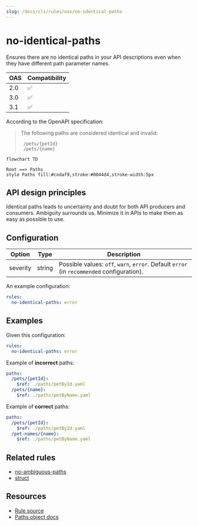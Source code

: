 ```yaml
---
slug: /docs/cli/rules/oas/no-identical-paths
---
```


# no-identical-paths

Ensures there are no identical paths in your API descriptions even when they have different path parameter names.

| OAS | Compatibility |
| --- | ------------- |
| 2.0 | ✅            |
| 3.0 | ✅            |
| 3.1 | ✅            |

According to the OpenAPI specification:

> The following paths are considered identical and invalid:
>
>      /pets/{petId}
>      /pets/{name}

```mermaid
flowchart TD

Root ==> Paths
style Paths fill:#codaf9,stroke:#0044d4,stroke-width:5px
```

## API design principles

Identical paths leads to uncertainty and doubt for both API producers and consumers.
Ambiguity surrounds us.
Minimize it in APIs to make them as easy as possible to use.

## Configuration

| Option   | Type   | Description                                                                                |
| -------- | ------ | ------------------------------------------------------------------------------------------ |
| severity | string | Possible values: `off`, `warn`, `error`. Default `error` (in `recommended` configuration). |

An example configuration:

```yaml
rules:
  no-identical-paths: error
```

## Examples

Given this configuration:

```yaml
rules:
  no-identical-paths: error
```

Example of **incorrect** paths:

```yaml
paths:
  /pets/{petId}:
    $ref: ./paths/petById.yaml
  /pets/{name}:
    $ref: ./paths/petByName.yaml
```

Example of **correct** paths:

```yaml
paths:
  /pets/{petId}:
    $ref: ./paths/petById.yaml
  /pet-names/{name}:
    $ref: ./paths/petByName.yaml
```

## Related rules

- [no-ambiguous-paths](./no-ambiguous-paths.md)
- [struct](../common/struct.md)

## Resources

- [Rule source](https://github.com/Redocly/redocly-cli/blob/main/packages/core/src/rules/common/no-identical-paths.ts)
- [Paths object docs](https://redocly.com/docs/openapi-visual-reference/paths/)
